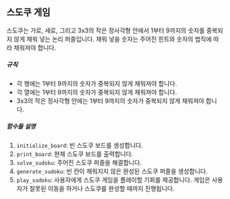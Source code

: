 ## 스도쿠 게임
스도쿠는 가로, 세로, 그리고 3x3의 작은 정사각형 안에서 1부터 9까지의 숫자를 중복되지 않게 채워 넣는 논리 퍼즐입니다. 채워 넣을 숫자는 주어진 힌트와 숫자의 법칙에 따라 채워져야 합니다.

##### **규칙**

- 각 행에는 1부터 9까지의 숫자가 중복되지 않게 채워져야 합니다.
- 각 열에는 1부터 9까지의 숫자가 중복되지 않게 채워져야 합니다.
- 3x3의 작은 정사각형 안에는 1부터 9까지의 숫자가 중복되지 않게 채워져야 합니다.

##### **함수들 설명**

1. `initialize_board`: 빈 스도쿠 보드를 생성합니다.
2. `print_board`: 현재 스도쿠 보드를 출력합니다.
3. `solve_sudoku`: 주어진 스도쿠 퍼즐을 해결합니다.
4. `generate_sudoku`: 빈 칸이 채워지지 않은 완성된 스도쿠 퍼즐을 생성합니다.
5. `play_sudoku`: 사용자에게 스도쿠 게임을 플레이할 기회를 제공합니다. 게임은 사용자가 잘못된 이동을 하거나 스도쿠를 완성할 때까지 진행됩니다.
